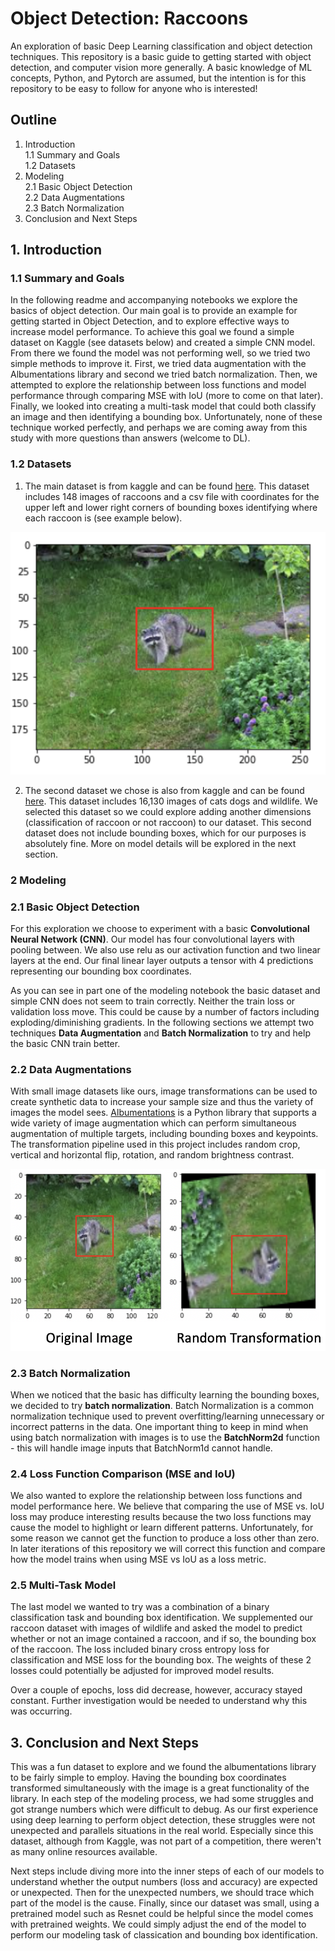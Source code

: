 # Object Detection: Raccoons
An exploration of basic Deep Learning classification and object detection techniques. This repository is a basic guide to getting started with object detection, and computer vision more generally. A basic knowledge of ML concepts, Python, and Pytorch are assumed, but the intention is for this repository to be easy to follow for anyone who is interested!

## Outline
1. Introduction <br>
  1.1 Summary and Goals <br>
  1.2 Datasets <br>
2. Modeling <br>
    2.1 Basic Object Detection <br>
  2.2 Data Augmentations <br>
  2.3 Batch Normalization <br>
3. Conclusion and Next Steps <br>

## 1. Introduction
### 1.1 Summary and Goals
In the following readme and accompanying notebooks we explore the basics of object detection. Our main goal is to provide an example for getting started in Object Detection, and to explore effective ways to increase model performance. To achieve this goal we found a simple dataset on Kaggle (see datasets below) and created a simple CNN model. From there we found the model was not performing well, so we tried two simple methods to improve it. First, we tried data augmentation with the Albumentations library and second we tried batch normalization. Then, we attempted to explore the relationship between loss functions and model performance through comparing MSE with IoU (more to come on that later). Finally, we looked into creating a multi-task model that could both classify an image and then identifying a bounding box.  Unfortunately, none of these technique worked perfectly, and perhaps we are coming away from this study with more questions than answers (welcome to DL).  

### 1.2 Datasets
1. The main dataset is from kaggle and can be found [here](https://www.kaggle.com/andrewmvd/animal-faces). This dataset includes 148 images of raccoons and a csv file with coordinates for the upper left and lower right corners of bounding boxes identifying where each raccoon is (see example below).

![alt text](https://github.com/michellejc/Object_Detection_DL/blob/main/OD_example.png)

2. The second dataset we chose is also from kaggle and can be found [here](https://www.kaggle.com/andrewmvd/animal-faces). This dataset includes 16,130 images of cats dogs and wildlife. We selected this dataset so we could explore adding another dimensions (classification of raccoon or not raccoon) to our dataset. This second dataset does not include bounding boxes, which for our purposes is absolutely fine. More on model details will be explored in the next section.

### 2 Modeling
### 2.1 Basic Object Detection

For this exploration we choose to experiment with a basic **Convolutional Neural Network (CNN)**. Our model has four convolutional layers with pooling between. We also use relu as our activation function and two linear layers at the end. Our final linear layer outputs a tensor with 4 predictions representing our bounding box coordinates.

As you can see in part one of the modeling notebook the basic dataset and simple CNN does not seem to train correctly. Neither the train loss or validation loss move. This could be cause by a number of factors including exploding/diminishing gradients. In the following sections we attempt two techniques **Data Augmentation** and **Batch Normalization** to try and help the basic CNN train better.

### 2.2 Data Augmentations

With small image datasets like ours, image transformations can be used to create synthetic data to increase your sample size and thus the variety of images the model sees. [Albumentations](https://albumentations.ai/) is a Python library that supports a wide variety of image augmentation which can perform simultaneous augmentation of multiple targets, including bounding boxes and keypoints. The transformation pipeline used in this project includes random crop, vertical and horizontal flip, rotation, and random brightness contrast.

![Image Augmentation](https://github.com/michellejc/Object_Detection_DL/blob/main/Image_Augmentation.png)

### 2.3 Batch Normalization

When we noticed that the basic has difficulty learning the bounding boxes, we decided to try **batch normalization**. Batch Normalization is a common normalization technique used to prevent overfitting/learning unnecessary or incorrect patterns in the data. One important thing to keep in mind when using batch normalization with images is to use the **BatchNorm2d** function - this will handle image inputs that BatchNorm1d cannot handle.

### 2.4 Loss Function Comparison (MSE and IoU)

We also wanted to explore the relationship between loss functions and model performance here. We believe that comparing the use of MSE vs. IoU loss may produce interesting results because the two loss functions may cause the model to highlight or learn different patterns. Unfortunately, for some reason we cannot get the function to produce a loss other than zero. In later iterations of this repository we will correct this function and compare how the model trains when using MSE vs IoU as a loss metric.

### 2.5 Multi-Task Model

The last model we wanted to try was a combination of a binary classification task and bounding box identification. We supplemented our raccoon dataset with images of wildlife and asked the model to predict whether or not an image contained a raccoon, and if so, the bounding box of the raccoon. The loss included binary cross entropy loss for classification and MSE loss for the bounding box. The weights of these 2 losses could potentially be adjusted for improved model results.

Over a couple of epochs, loss did decrease, however, accuracy stayed constant. Further investigation would be needed to understand why this was occurring.

## 3. Conclusion and Next Steps

This was a fun dataset to explore and we found the albumentations library to be fairly simple to employ. Having the bounding box coordinates transformed simultaneously with the image is a great functionality of the library. In each step of the modeling process, we had some struggles and got strange numbers which were difficult to debug. As our first experience using deep learning to perform object detection, these struggles were not unexpected and parallels situations in the real world. Especially since this dataset, although from Kaggle, was not part of a competition, there weren't as many online resources available.

Next steps include diving more into the inner steps of each of our models to understand whether the output numbers (loss and accuracy) are expected or unexpected. Then for the unexpected numbers, we should trace which part of the model is the cause. Finally, since our dataset was small, using a pretrained model such as Resnet could be helpful since the model comes with pretrained weights. We could simply adjust the end of the model to perform our modeling task of classication and bounding box identification.
